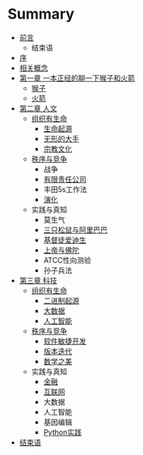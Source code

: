# Summary

* [前言](README.md)
    * 结束语
* [序](序.md)
* [相关概念](概念.md)
* [第一章 一本正经的聊一下猴子和火箭](第一章.md)
    * [猴子](猴子.md)
    * [火箭](火箭.md)
* [第二章 人文](第二章.md)
    * [组织有生命](组织的力量.md)
        * [生命起源](生命起源.md)
        * [无形的大手](无形的大手.md)
        * [宗教文化](宗教文化.md)
    * [秩序与竞争](战争.md)
        * 战争
        * [有限责任公司](公司.md)
        * 丰田5s工作法
        * [演化](演化的力量.md)
    * 实践与真知
        * 莫生气
        * [三只松鼠与阿里巴巴](三只松鼠与阿里巴巴.md)
        * [基督徒爱迪生](基督徒爱迪生.md)
        * [上帝与佛陀](上帝与佛陀.md)
        * ATCC性向测验
        * 孙子兵法
* [第三章 科技](第三章-科技.md)
    * [组织有生命](组织有生命.md)
        * [二进制起源](二进制起源.md)
        * [大数据](大数据.md)
        * [人工智能](人工智能.md)
    * [秩序与竞争](秩序竞争.md)
        * [软件敏捷开发](敏捷开发.md)
        * [版本迭代](版本迭代.md)
        * [数学之美](数学之美.md)
    * 实践与真知
        * [金融](金融市场.md)
        * [互联网](互联网.md)
        * 大数据
        * 人工智能
        * 基因编辑
        * [Python实践](python.md)
* [结束语](结束语.md)

